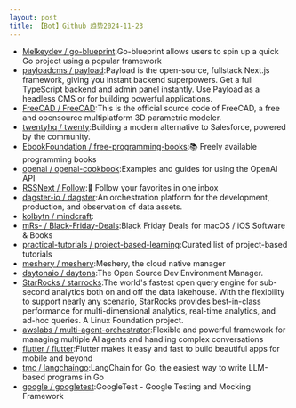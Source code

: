 ```yaml
---
layout: post
title: 【Bot】Github 趋势2024-11-23
---
```


* [Melkeydev / go-blueprint](https://github.com/Melkeydev/go-blueprint):Go-blueprint allows users to spin up a quick Go project using a popular framework
* [payloadcms / payload](https://github.com/payloadcms/payload):Payload is the open-source, fullstack Next.js framework, giving you instant backend superpowers. Get a full TypeScript backend and admin panel instantly. Use Payload as a headless CMS or for building powerful applications.
* [FreeCAD / FreeCAD](https://github.com/FreeCAD/FreeCAD):This is the official source code of FreeCAD, a free and opensource multiplatform 3D parametric modeler.
* [twentyhq / twenty](https://github.com/twentyhq/twenty):Building a modern alternative to Salesforce, powered by the community.
* [EbookFoundation / free-programming-books](https://github.com/EbookFoundation/free-programming-books):📚 Freely available programming books
* [openai / openai-cookbook](https://github.com/openai/openai-cookbook):Examples and guides for using the OpenAI API
* [RSSNext / Follow](https://github.com/RSSNext/Follow):🧡 Follow your favorites in one inbox
* [dagster-io / dagster](https://github.com/dagster-io/dagster):An orchestration platform for the development, production, and observation of data assets.
* [kolbytn / mindcraft](https://github.com/kolbytn/mindcraft):
* [mRs- / Black-Friday-Deals](https://github.com/mRs-/Black-Friday-Deals):Black Friday Deals for macOS / iOS Software & Books
* [practical-tutorials / project-based-learning](https://github.com/practical-tutorials/project-based-learning):Curated list of project-based tutorials
* [meshery / meshery](https://github.com/meshery/meshery):Meshery, the cloud native manager
* [daytonaio / daytona](https://github.com/daytonaio/daytona):The Open Source Dev Environment Manager.
* [StarRocks / starrocks](https://github.com/StarRocks/starrocks):The world's fastest open query engine for sub-second analytics both on and off the data lakehouse. With the flexibility to support nearly any scenario, StarRocks provides best-in-class performance for multi-dimensional analytics, real-time analytics, and ad-hoc queries. A Linux Foundation project.
* [awslabs / multi-agent-orchestrator](https://github.com/awslabs/multi-agent-orchestrator):Flexible and powerful framework for managing multiple AI agents and handling complex conversations
* [flutter / flutter](https://github.com/flutter/flutter):Flutter makes it easy and fast to build beautiful apps for mobile and beyond
* [tmc / langchaingo](https://github.com/tmc/langchaingo):LangChain for Go, the easiest way to write LLM-based programs in Go
* [google / googletest](https://github.com/google/googletest):GoogleTest - Google Testing and Mocking Framework
